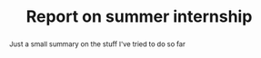 ---
title: Report on summer internship
exports:
  - format: pdf
    template: plain_latex_book
    output: exports/report.pdf
    articles:
      -br_failure_forpdf.ipynb
      - symbolics_redfield_forpdf.ipynb
      - Hamiltonian_simulation_forpdf.ipynb
abstract: |
  Just a small summary on the stuff I've tried to do so far
---